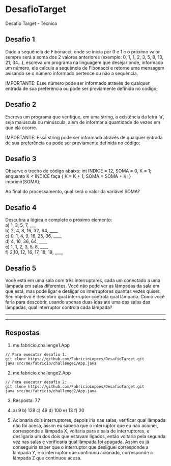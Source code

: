 # DesafioTarget
Desafio Target - Técnico

## Desafio 1
Dado a sequência de Fibonacci, onde se inicia por 0 e 1 e o próximo valor sempre será a soma dos 2 valores anteriores (exemplo: 0, 1, 1, 2, 3, 5, 8, 13, 21, 34...), escreva um programa na linguagem que desejar onde, informado um número, ele calcule a sequência de Fibonacci e retorne uma mensagem avisando se o número informado pertence ou não a sequência.

IMPORTANTE: Esse número pode ser informado através de qualquer entrada de sua preferência ou pode ser previamente definido no código;

## Desafio 2
Escreva um programa que verifique, em uma string, a existência da letra ‘a’, seja maiúscula ou minúscula, além de informar a quantidade de vezes em que ela ocorre.

IMPORTANTE: Essa string pode ser informada através de qualquer entrada de sua preferência ou pode ser previamente definida no código;

## Desafio 3
Observe o trecho de código abaixo: int INDICE = 12, SOMA = 0, K = 1; enquanto K < INDICE faça { K = K + 1; SOMA = SOMA + K; } imprimir(SOMA);

Ao final do processamento, qual será o valor da variável SOMA?

## Desafio 4
Descubra a lógica e complete o próximo elemento: <br>
a) 1, 3, 5, 7, ___ <br>
b) 2, 4, 8, 16, 32, 64, ____ <br>
c) 0, 1, 4, 9, 16, 25, 36, ____ <br>
d) 4, 16, 36, 64, ____ <br>
e) 1, 1, 2, 3, 5, 8, ____ <br>
f) 2,10, 12, 16, 17, 18, 19, ____


## Desafio 5
Você está em uma sala com três interruptores, cada um conectado a uma lâmpada em salas diferentes. Você não pode ver as lâmpadas da sala em que está, mas pode ligar e desligar os interruptores quantas vezes quiser. Seu objetivo é descobrir qual interruptor controla qual lâmpada. Como você faria para descobrir, usando apenas duas idas até uma das salas das lâmpadas, qual interruptor controla cada lâmpada?  

---
---

## Respostas

1. me.fabricio.challenge1.App
```
// Para executar desafio 1:
git clone https://github.com/FabricioLopees/DesafioTarget.git
java src/me/fabricio/challenge1/App.java
```

2. me.fabricio.challenge2.App
```
// Para executar desafio 2:
git clone https://github.com/FabricioLopees/DesafioTarget.git
java src/me/fabricio/challenge2/App.java
```

3. Resposta: 77

4. a) 9 b) 128 c) 49 d) 100 e) 13 f) 20

5. Acionaria dois interruptores, depois iria nas salas, verificar qual lâmpada não foi acesa, assim eu saberia que o interruptor que eu não acionei, corresponde a lâmpada X, voltaria para a sala de interruptores, e desligaria um dos dois que estavam ligados, então voltaria pela segunda vez nas salas e verificaria qual lâmpada foi apagada. Assim eu já conseguiria saber que o interruptor que desliguei corresponde a lâmpada Y, e o interruptor que continuou acionado, corresponde a lâmpada Z que continuou acesa.
